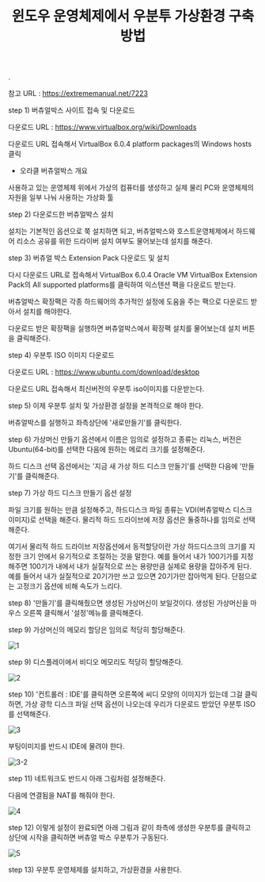 ﻿---
layout: post
title: "윈도우 운영체제에서 우분투 가상환경 구축방법"
tags: [환경설정]
comments: true
---
.

참고 URL : https://extrememanual.net/7223

step 1) 버츄얼박스 사이트 접속 및 다운로드

다운로드 URL : https://www.virtualbox.org/wiki/Downloads

다운로드 URL 접속해서 VirtualBox 6.0.4 platform packages의 Windows hosts 클릭

- 오라클 버츄얼박스 개요

사용하고 있는 운영체제 위에서 가상의 컴퓨터를 생성하고 실제 물리 PC와 운영체제의  자원을 일부 나눠 사용하는 가상화 툴

step 2) 다운로드한 버츄얼박스 설치

설치는 기본적인 옵션으로 쭉 설치하면 되고, 버츄얼박스와 호스트운영체제에서 하드웨어 리소스 공유를 위한 드라이버 설치 여부도 물어보는데 설치를 해준다.

step 3) 버츄얼 박스 Extension Pack 다운로드 및 설치

다시 다운로드 URL로 접속해서 VirtualBox 6.0.4 Oracle VM VirtualBox Extension Pack의 All supported platforms를 클릭하여 익스텐션 팩을 다운로드 받는다.

버츄얼박스 확장팩은 각종 하드웨어의 추가적인 설정에 도움을 주는 팩으로 다운로드 받아서 설치를 해야한다.

다운로드 받은 확장팩을 실행하면 버츄얼박스에서 확장팩 설치를 물어보는데 설치 버튼을 클릭해준다.

step 4) 우분투 ISO 이미지 다운로드

다운로드 URL : https://www.ubuntu.com/download/desktop

다운로드 URL 접속해서 최신버전의 우분투 iso이미지를 다운받는다.

step 5) 이제 우분투 설치 및 가상환경 설정을 본격적으로 해야 한다.

버츄얼박스를 실행하고 좌측상단에 '새로만들기'를 클릭한다.

step 6) 가상머신 만들기 옵션에서 이름은 임의로 설정하고 종류는 리눅스, 버전은 Ubuntu(64-bit)를 선택한 다음에 원하는 메로리 크기를 설정해준다.

하드 디스크 선택 옵션에서는 '지금 새 가상 하드 디스크 만들기'를 선택한 다음에 '만들기'를 클릭해준다.

step 7) 가상 하드 디스크 만들기 옵션 설정

파일 크기를 원하는 만큼 설정해주고, 하드디스크 파일 종류는 VDI(버츄얼박스 디스크 이미지)로 선택을 해준다. 물리적 하드 드라이브에 저장 옵션은 둘중하나를 임의로 선택해준다.

여기서 물리적 하드 드라이브 저장옵션에서 동적할당이란 가상 하드디스크의 크기를 지정한 크기 안에서 유기적으로 조절하는 것을 말한다. 예를 들어서 내가 100기가를 지정해주면 100기가 내에서 내가 실질적으로 쓰는 용량만큼 실제로 용량을 잡아주게 된다. 예를 들어서 내가 실질적으로 20기가만 쓰고 있으면 20기가만 잡아먹게 된다. 단점으로는 고정크기 옵션에 비해 속도가 느리다.

step 8) '만들기'를 클릭해줬으면 생성된 가상머신이 보일것이다. 생성된 가상머신을 마우스 오른쪽 클릭해서 '설정'메뉴를 클릭해준다.

step 9) 가상머신의 메모리 할당은 임의로 적당히 할당해준다.

![1](https://user-images.githubusercontent.com/41605276/56111219-2c068700-5f92-11e9-9656-52c76b5fc0c0.png)

step 9) 디스플레이에서 비디오 메모리도 적당히 할당해준다.

![2](https://user-images.githubusercontent.com/41605276/56111233-332d9500-5f92-11e9-86c2-779f771be7e6.png)

step 10) '컨트롤러 : IDE'를 클릭하면 오른쪽에 씨디 모양의 이미지가 있는데 그걸 클릭하면, 가상 광학 디스크 파일 선택 옵션이 나오는데 우리가 다운로드 받았던 우분투 ISO를 선택해준다.

![3](https://user-images.githubusercontent.com/41605276/56111241-388adf80-5f92-11e9-9489-89a1c415f65e.png)

부팅이미지를 반드시 IDE에 물려야 한다.

![3-2](https://user-images.githubusercontent.com/41605276/56111244-3f195700-5f92-11e9-8a5a-0baadb5a9a5d.png)

step 11) 네트워크도 반드시 아래 그림처럼 설정해준다.

다음에 연결됨을 NAT를 해줘야 한다.

![4](https://user-images.githubusercontent.com/41605276/56111285-5d7f5280-5f92-11e9-88a2-f9e64b8ba242.png)

step 12) 이렇게 설정이 완료되면 아래 그림과 같이 좌측에 생성한 우분투를 클릭하고 상단에 시작을 클릭하면 버츄얼 박스 우분투가 구동된다.

![5](https://user-images.githubusercontent.com/41605276/56111299-6a9c4180-5f92-11e9-9a35-f49f2c93b3cb.png)

step 13) 우분투 운영체제를 설치하고, 가상환경을 사용한다.
